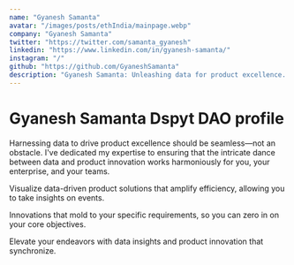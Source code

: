 ```yaml
---
name: "Gyanesh Samanta"
avatar: "/images/posts/ethIndia/mainpage.webp"
company: "Gyanesh Samanta"
twitter: "https://twitter.com/samanta_gyanesh"
linkedin: "https://www.linkedin.com/in/gyanesh-samanta/"
instagram: "/"
github: "https://github.com/GyaneshSamanta"
description: "Gyanesh Samanta: Unleashing data for product excellence. Visualize tailored solutions, elevate with synchronized insights, and drive innovation."
---
```


<h1 className="mt-2 text-3xl font-bold tracking-tight text-center text-gray-900 sm:text-4xl">
    Gyanesh Samanta Dspyt DAO profile
</h1>

<div className="mt-6 max-w-xl text-base leading-7 dark:text-gray-100 text-gray-700 lg:max-w-none">

Harnessing data to drive product excellence should be seamless—not an obstacle. I've dedicated my expertise to ensuring that the intricate dance between data and product innovation works harmoniously for you, your enterprise, and your teams.

Visualize data-driven product solutions that amplify efficiency, allowing you to take insights on events.

Innovations that mold to your specific requirements, so you can zero in on your core objectives.

Elevate your endeavors with data insights and product innovation that synchronize.

</div>
